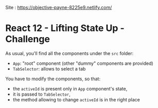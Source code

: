 Site : https://objective-payne-8225e9.netlify.com/

# React 12 - Lifting State Up - Challenge

As usual, you'll find all the components under the `src` folder:

- `App`: "root" component (other "dummy" components are provided)
- `TabSelector`: allows to select a tab

You have to modify the components, so that:

- the `activeId` is present only in `App` component's state,
- it is passed to `TabSelector`,
- the method allowing to change `activeId` is in the right place
